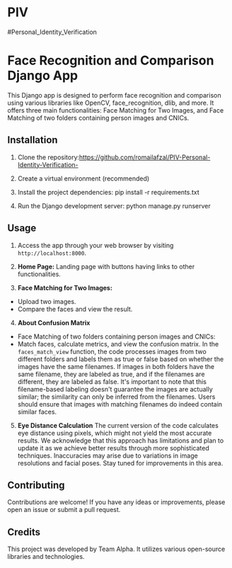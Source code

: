 # PIV
#Personal_Identity_Verification
# Face Recognition and Comparison Django App

This Django app is designed to perform face recognition and comparison using various libraries like OpenCV, face_recognition, dlib, and more. It offers three main functionalities: Face Matching for Two Images, and Face Matching of two folders containing  person images and CNICs.

## Installation

1. Clone the repository:https://github.com/romailafzal/PIV-Personal-Identity-Verification-

2. Create a virtual environment (recommended)

3. Install the project dependencies:   pip install -r requirements.txt

4. Run the Django development server:  python manage.py runserver


## Usage

1. Access the app through your web browser by visiting `http://localhost:8000`.

2. **Home Page:** Landing page with buttons having links to other functionalities.

3. **Face Matching for Two Images:**
  - Upload two images.
  - Compare the faces and view the result.

4. **About Confusion Matrix**
  - Face Matching of two folders containing person images and CNICs:
  - Match faces, calculate metrics, and view the confusion matrix.
    In the `faces_match_view` function, the code processes images from two different folders and labels them as true or false based on whether the images have the same filenames. If images in both folders have the same filename, they are labeled as true, and if the filenames are different, they are labeled as false. It's important to note that this filename-based labeling doesn't guarantee the images are actually similar; the similarity can only be inferred from the filenames. Users should ensure that images with matching filenames do indeed contain similar faces.

5. **Eye Distance Calculation**
  The current version of the code calculates eye distance using pixels, which might not yield the most accurate results. We acknowledge that this approach has limitations and plan to update it as we achieve better results through more sophisticated techniques. Inaccuracies may arise due to variations in image resolutions and facial poses. Stay tuned for improvements in this area.

## Contributing

  Contributions are welcome! If you have any ideas or improvements, please open an issue or submit a pull request.

## Credits

  This project was developed by Team Alpha. It utilizes various open-source libraries and technologies.
